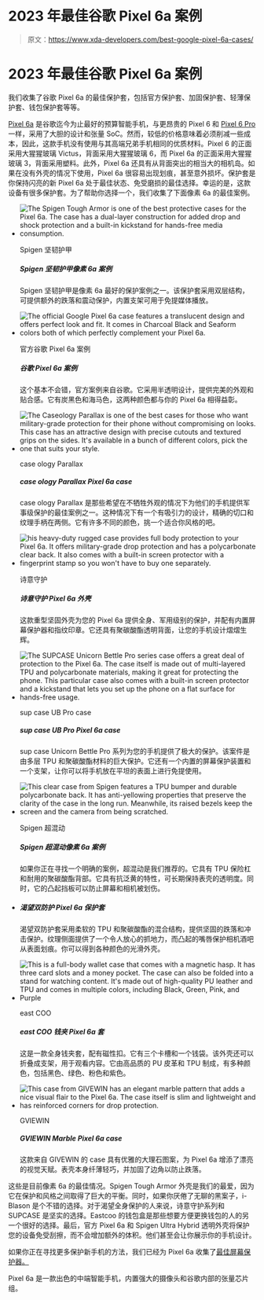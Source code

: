 # 2023 年最佳谷歌 Pixel 6a 案例

> 原文：<https://www.xda-developers.com/best-google-pixel-6a-cases/>

# 2023 年最佳谷歌 Pixel 6a 案例

我们收集了谷歌 Pixel 6a 的最佳保护套，包括官方保护套、加固保护套、轻薄保护套、钱包保护套等等。

[Pixel 6a](https://www.xda-developers.com/google-pixel-6a-review/) 是谷歌迄今为止最好的预算智能手机，与更昂贵的 Pixel 6 和 [Pixel 6 Pro](https://www.xda-developers.com/google-pixel-6-pro-review/) 一样，采用了大胆的设计和张量 SoC。然而，较低的价格意味着必须削减一些成本，因此，这款手机没有使用与其高端兄弟手机相同的优质材料。Pixel 6 的正面采用大猩猩玻璃 Victus，背面采用大猩猩玻璃 6，而 Pixel 6a 的正面采用大猩猩玻璃 3，背面采用塑料。此外，Pixel 6a 还具有从背面突出的相当大的相机岛。如果在没有外壳的情况下使用，Pixel 6a 很容易出现划痕，甚至意外损坏。保护套是你保持闪亮的新 Pixel 6a 处于最佳状态、免受磨损的最佳选择。幸运的是，这款设备有很多保护套。为了帮助你选择一个，我们收集了下面像素 6a 的最佳案例。

*   <picture>![The Spigen Tough Armor is one of the best protective cases for the Pixel 6a. The case has a dual-layer construction for added drop and shock protection and a built-in kickstand for hands-free media consumption.](img/5234f0bce705d9c2be24f0b1c478c46e.png)</picture>

    Spigen 坚韧护甲

    ##### Spigen 坚韧护甲像素 6a 案例

    Spigen 坚韧护甲是像素 6a 最好的保护案例之一。该保护套采用双层结构，可提供额外的跌落和震动保护，内置支架可用于免提媒体播放。

*   <picture>![The official Google Pixel 6a case features a translucent design and offers perfect look and fit. It comes in Charcoal Black and Seaform colors both of which perfectly complement your Pixel 6a. ](img/0747088ae116bc1b2333fc23c736dea6.png)</picture>

    官方谷歌 Pixel 6a 案例

    ##### 谷歌 Pixel 6a 案例

    这个基本不会错，官方案例来自谷歌。它采用半透明设计，提供完美的外观和贴合感。它有炭黑色和海马色，这两种颜色都与你的 Pixel 6a 相得益彰。

*   <picture>![The Caseology Parallax is one of the best cases for those who want military-grade protection for their phone without compromising on looks. This case has an attractive design with precise cutouts and textured grips on the sides. It's available in a bunch of different colors, pick the one that suits your style.](img/37b8c0b64cb1ecd771dbb8f14b768413.png)</picture>

    case ology Parallax

    ##### case ology Parallax Pixel 6a case

    case ology Parallax 是那些希望在不牺牲外观的情况下为他们的手机提供军事级保护的最佳案例之一。这种情况下有一个有吸引力的设计，精确的切口和纹理手柄在两侧。它有许多不同的颜色，挑一个适合你风格的吧。

*   <picture>![his heavy-duty rugged case provides full body protection to your Pixel 6a. It offers military-grade drop protection and has a polycarbonate clear back. It also comes with a built-in screen protector with a fingerprint stamp so you won't have to buy one separately.](img/29e64854747b1b72e4bd13bdbb7d38a1.png)</picture>

    诗意守护

    ##### 诗意守护 Pixel 6a 外壳

    这款重型坚固外壳为您的 Pixel 6a 提供全身、军用级别的保护，并配有内置屏幕保护器和指纹印章。它还具有聚碳酸酯透明背面，让您的手机设计熠熠生辉。

*   <picture>![The SUPCASE Unicorn Bettle Pro series case offers a great deal of protection to the Pixel 6a. The case itself is made out of multi-layered TPU and polycarbonate materials, making it great for protecting the phone. This particular case also comes with a built-in screen protector and a kickstand that lets you set up the phone on a flat surface for hands-free usage.](img/9d0eaa9f1dea24f5801743a20407e924.png)</picture>

    sup case UB Pro case

    ##### sup case UB Pro Pixel 6a case

    sup case Unicorn Bettle Pro 系列为您的手机提供了极大的保护。该案件是由多层 TPU 和聚碳酸酯材料的巨大保护。它还有一个内置的屏幕保护装置和一个支架，让你可以将手机放在平坦的表面上进行免提使用。

*   <picture>![This clear case from Spigen features a TPU bumper and durable polycarbonate back. It has anti-yellowing properties that preserve the clarity of the case in the long run. Meanwhile, its raised bezels keep the screen and the camera from being scratched.](img/64891bc1c44cdb55c7369924633ee1f2.png)</picture>

    Spigen 超混动

    ##### Spigen 超混动像素 6a 案例

    如果你正在寻找一个明确的案例，超混动是我们推荐的。它具有 TPU 保险杠和耐用的聚碳酸酯背部。它具有抗泛黄的特性，可长期保持表壳的透明度。同时，它的凸起挡板可以防止屏幕和相机被划伤。

*   ##### 渴望双防护 Pixel 6a 保护套

    渴望双防护套采用柔软的 TPU 和聚碳酸酯的混合结构，提供坚固的跌落和冲击保护。纹理侧面提供了一个令人放心的抓地力，而凸起的嘴唇保护相机酒吧从表面划痕。你可以得到各种颜色的光滑外壳。

*   <picture>![This is a full-body wallet case that comes with a magnetic hasp. It has three card slots and a money pocket. The case can also be folded into a stand for watching content. It's made out of high-quality PU leather and TPU and comes in multiple colors, including Black, Green, Pink, and Purple](img/97c8aee2a62fbcb51ee7cc7f1234a2e6.png)</picture>

    east COO

    ##### east COO 钱夹 Pixel 6a 套

    这是一款全身钱夹套，配有磁性扣。它有三个卡槽和一个钱袋。该外壳还可以折叠成支架，用于观看内容。它由高品质的 PU 皮革和 TPU 制成，有多种颜色，包括黑色、绿色、粉色和紫色。

*   <picture>![This case from GIVEWIN has an elegant marble pattern that adds a nice visual flair to the Pixel 6a. The case itself is slim and lightweight and has reinforced corners for drop protection.](img/7e807c1b244f31e8adeb312fd5d33f3e.png)</picture>

    GVIEWIN

    ##### GVIEWIN Marble Pixel 6a case

    这款来自 GIVEWIN 的 case 具有优雅的大理石图案，为 Pixel 6a 增添了漂亮的视觉天赋。表壳本身纤薄轻巧，并加固了边角以防止跌落。

这些是目前像素 6a 的最佳情况。Spigen Tough Armor 外壳是我们的最爱，因为它在保护和风格之间取得了巨大的平衡。同时，如果你厌倦了无聊的黑案子，i-Blason 是个不错的选择。对于渴望全身保护的人来说，诗意守护系列和 SUPCASE 是坚实的选择。Eastcoo 的钱包盒是那些想要方便更换钱包的人的另一个很好的选择。最后，官方 Pixel 6a 和 Spigen Ultra Hybrid 透明外壳将保护您的设备免受刮擦，而不会增加额外的体积。他们甚至会让你展示你的手机设计。

如果你正在寻找更多保护新手机的方法，我们已经为 Pixel 6a 收集了[最佳屏幕保护器。](https://www.xda-developers.com/best-google-pixel-6a-screen-protectors/)

Pixel 6a 是一款出色的中端智能手机，内置强大的摄像头和谷歌内部的张量芯片组。